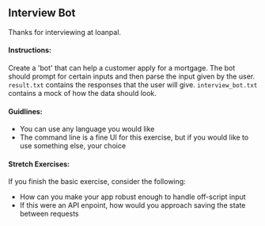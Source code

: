 ## Interview Bot

Thanks for interviewing at loanpal.

#### Instructions:

Create a 'bot' that can help a customer apply for a mortgage. 
The bot should prompt for certain inputs and then parse the input given by the user.
`result.txt` contains the responses that the user will give.
`interview_bot.txt` contains a mock of how the data should look.

#### Guidlines:

* You can use any language you would like
* The command line is a fine UI for this exercise, but if you would like to use something else, your choice

#### Stretch Exercises:

If you finish the basic exercise, consider the following:
* How can you make your app robust enough to handle off-script input
* If this were an API enpoint, how would you approach saving the state between requests